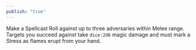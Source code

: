 ```yaml
---
publish: "true"
---
```

Make a Spellcast Roll against up to three adversaries within Melee range. Targets you succeed against take `dice:2d6` magic damage and must mark a Stress as flames erupt from your hand.
